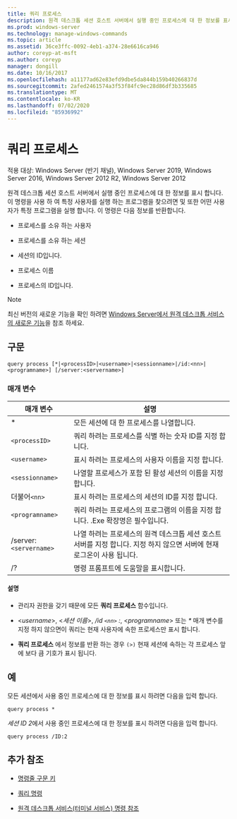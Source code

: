 ```yaml
---
title: 쿼리 프로세스
description: 원격 데스크톱 세션 호스트 서버에서 실행 중인 프로세스에 대 한 정보를 표시 하는 쿼리 프로세스 명령에 대 한 참조 문서입니다.
ms.prod: windows-server
ms.technology: manage-windows-commands
ms.topic: article
ms.assetid: 36ce3ffc-0092-4eb1-a374-28e6616ca946
author: coreyp-at-msft
ms.author: coreyp
manager: dongill
ms.date: 10/16/2017
ms.openlocfilehash: a11177ad62e83efd9dbe5da844b159b40266837d
ms.sourcegitcommit: 2afed2461574a3f53f84fc9ec28d86df3b335685
ms.translationtype: MT
ms.contentlocale: ko-KR
ms.lasthandoff: 07/02/2020
ms.locfileid: "85936992"
---
```

# <a name="query-process"></a>쿼리 프로세스

적용 대상: Windows Server (반기 채널), Windows Server 2019, Windows Server 2016, Windows Server 2012 R2, Windows Server 2012

원격 데스크톱 세션 호스트 서버에서 실행 중인 프로세스에 대 한 정보를 표시 합니다. 이 명령을 사용 하 여 특정 사용자를 실행 하는 프로그램을 찾으려면 및 또한 어떤 사용자가 특정 프로그램을 실행 합니다. 이 명령은 다음 정보를 반환합니다.

- 프로세스를 소유 하는 사용자

- 프로세스를 소유 하는 세션

- 세션의 ID입니다.

- 프로세스 이름

- 프로세스의 ID입니다.

> [!NOTE]
> 최신 버전의 새로운 기능을 확인 하려면 [Windows Server에서 원격 데스크톱 서비스의 새로운 기능](https://docs.microsoft.com/previous-versions/windows/it-pro/windows-server-2012-R2-and-2012/dn283323(v=ws.11))을 참조 하세요.

## <a name="syntax"></a>구문

```
query process [*|<processID>|<username>|<sessionname>|/id:<nn>|<programname>] [/server:<servername>]
```

### <a name="parameters"></a>매개 변수

| 매개 변수 | 설명 |
|--|--|
| * | 모든 세션에 대 한 프로세스를 나열합니다. |
| `<processID>` | 쿼리 하려는 프로세스를 식별 하는 숫자 ID를 지정 합니다. |
| `<username>` | 표시 하려는 프로세스의 사용자 이름을 지정 합니다. |
| `<sessionname>` | 나열할 프로세스가 포함 된 활성 세션의 이름을 지정 합니다. |
| 더불어`<nn>` | 표시 하려는 프로세스의 세션의 ID를 지정 합니다. |
| `<programname>` | 쿼리 하려는 프로세스의 프로그램의 이름을 지정 합니다. .Exe 확장명은 필수입니다. |
| /server:`<servername>` | 나열 하려는 프로세스의 원격 데스크톱 세션 호스트 서버를 지정 합니다. 지정 하지 않으면 서버에 현재 로그온이 사용 됩니다. |
| /? | 명령 프롬프트에 도움말을 표시합니다. |

#### <a name="remarks"></a>설명

- 관리자 권한을 갖기 때문에 모든 **쿼리 프로세스** 함수입니다.

- <*username*>, <*세션 이름*>, */id `<nn>` :*, <*programname*> 또는 *&#42;* 매개 변수를 지정 하지 않으면이 쿼리는 현재 사용자에 속한 프로세스만 표시 합니다.

- **쿼리 프로세스** 에서 정보를 반환 하는 경우 `(>)` 현재 세션에 속하는 각 프로세스 앞에 보다 큼 기호가 표시 됩니다.

## <a name="examples"></a>예

모든 세션에서 사용 중인 프로세스에 대 한 정보를 표시 하려면 다음을 입력 합니다.

```
query process *
```

*세션 ID 2*에서 사용 중인 프로세스에 대 한 정보를 표시 하려면 다음을 입력 합니다.

```
query process /ID:2
```

## <a name="additional-references"></a>추가 참조

- [명령줄 구문 키](command-line-syntax-key.md)

- [쿼리 명령](query.md)

- [원격 데스크톱 서비스(터미널 서비스) 명령 참조](remote-desktop-services-terminal-services-command-reference.md)
